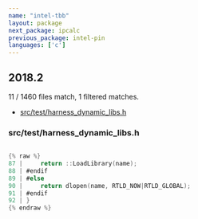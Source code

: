 ```yaml
---
name: "intel-tbb"
layout: package
next_package: ipcalc
previous_package: intel-pin
languages: ['c']
---
```

## 2018.2
11 / 1460 files match, 1 filtered matches.

 - [src/test/harness_dynamic_libs.h](#srctestharness_dynamic_libsh)

### src/test/harness_dynamic_libs.h

```c

{% raw %}
87 |     return ::LoadLibrary(name);
88 | #endif
89 | #else
90 |     return dlopen(name, RTLD_NOW|RTLD_GLOBAL);
91 | #endif
92 | }
{% endraw %}

```
